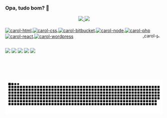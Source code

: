 ### Opa, tudo bom? 💚

<div align="center">
  <a href="https://github.com/carol-moreira">
  <img height="170em" src="https://github-readme-stats.vercel.app/api?username=carol-moreira&show_icons=true&theme=dark&include_all_commits=true&count_private=true"/>
  <img height="170em" src="https://github-readme-stats.vercel.app/api/top-langs/?username=carol-moreira&layout=compact&langs_count=7&theme=dark"/>
</div>
  
  <div style="display: inline_block"><br>
    <img align="center" alt="carol-html" height="30" width="40" src="https://cdn.jsdelivr.net/gh/devicons/devicon/icons/html5/html5-original.svg">
    <img align="center" alt="carol-css" height="30" width="40" src="https://cdn.jsdelivr.net/gh/devicons/devicon/icons/css3/css3-original.svg">
    <img align="center" alt="carol-bitbucket" height="30" width="40" src="https://cdn.jsdelivr.net/gh/devicons/devicon/icons/javascript/javascript-plain.svg">
    <img align="center" alt="carol-node" height="30" width="40" src="https://cdn.jsdelivr.net/gh/devicons/devicon/icons/nodejs/nodejs-original.svg">
    <img align="center" alt="carol-php" height="30" width="40" src="https://cdn.jsdelivr.net/gh/devicons/devicon/icons/php/php-plain.svg">
    <img align="center" alt="carol-react" height="30" width="40" src="https://cdn.jsdelivr.net/gh/devicons/devicon/icons/react/react-original.svg">
    <img align="center" alt="carol-wordpress" height="30" width="40" src="https://cdn.jsdelivr.net/gh/devicons/devicon/icons/wordpress/wordpress-plain.svg">
    <img align="right" alt="carol-pic" height="150" style="border-radius:50px;" src="https://cdn.discordapp.com/attachments/811425848737267733/989340352739672074/carolgif.gif">
</div>
  
  ##
  
  <div> 
    <a href="https://instagram.com/host.ca" target="_blank"><img src="https://img.shields.io/badge/Instagram-E4405F?style=for-the-badge&logo=instagram&logoColor=white" target="_blank"></a>
    <a href = "mailto:carolinasrmoreira@gmail.com"><img src="https://img.shields.io/badge/-Gmail-%23333?style=for-the-badge&logo=gmail&logoColor=white" target="_blank"></a>
    <a href="https://www.linkedin.com/in/carolina-moreira1502/" target="_blank"><img src="https://img.shields.io/badge/-LinkedIn-%230077B5?style=for-the-badge&logo=linkedin&logoColor=white" target="_blank"></a>
    <a href="https://www.twitch.tv/coralinaxz" target="_blank"><img src="https://img.shields.io/badge/Twitch-9146FF?style=for-the-badge&logo=twitch&logoColor=white" target="_blank"></a>
    <a href="https://wa.me/message/Z6DGN4YIL2XXB1" target="_blank"><img src="https://img.shields.io/badge/WhatsApp-25D366?style=for-the-badge&logo=whatsapp&logoColor=white" target="_blank"></a>
  </div>
  
  ![Snake animation](https://github.com/carol-moreira/carol-moreira/blob/output/github-contribution-grid-snake.svg)
